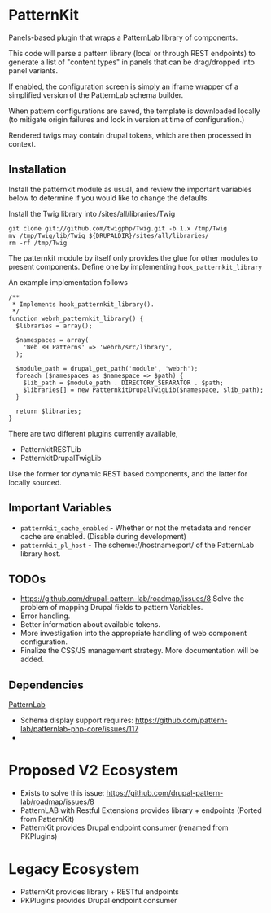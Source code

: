 # PatternKit
Panels-based plugin that wraps a PatternLab library of components.
 
This code will parse a pattern library (local or through REST endpoints) to generate a list of "content types" in panels that can be drag/dropped into panel variants.

If enabled, the configuration screen is simply an iframe wrapper of a simplified version of the PatternLab schema builder.

When pattern configurations are saved, the template is downloaded locally (to mitigate origin failures and lock in version at time of configuration.)

Rendered twigs may contain drupal tokens, which are then processed in context.

## Installation
Install the patternkit module as usual, and review the important variables below to determine if you would like to change the defaults.

Install the Twig library into /sites/all/libraries/Twig
```
git clone git://github.com/twigphp/Twig.git -b 1.x /tmp/Twig
mv /tmp/Twig/lib/Twig ${DRUPALDIR}/sites/all/libraries/
rm -rf /tmp/Twig
```

The patternkit module by itself only provides the glue for other modules to present components. Define one by implementing ```hook_patternkit_library```

An example implementation follows
```
/**
 * Implements hook_patternkit_library().
 */
function webrh_patternkit_library() {
  $libraries = array();

  $namespaces = array(
    'Web RH Patterns' => 'webrh/src/library',
  );

  $module_path = drupal_get_path('module', 'webrh');
  foreach ($namespaces as $namespace => $path) {
    $lib_path = $module_path . DIRECTORY_SEPARATOR . $path;
    $libraries[] = new PatternkitDrupalTwigLib($namespace, $lib_path);
  }

  return $libraries;
}
```

There are two different plugins currently available, 
* PatternkitRESTLib
* PatternkitDrupalTwigLib

Use the former for dynamic REST based components, and the latter for locally sourced.

## Important Variables
* ```patternkit_cache_enabled``` - Whether or not the metadata and render cache are enabled. (Disable during development)
* ```patternkit_pl_host``` - The scheme://hostname:port/ of the PatternLab library host.

## TODOs
* https://github.com/drupal-pattern-lab/roadmap/issues/8 Solve the problem of mapping Drupal fields to pattern Variables.
* Error handling.
* Better information about available tokens.
* More investigation into the appropriate handling of web component configuration.
* Finalize the CSS/JS management strategy.
More documentation will be added.

## Dependencies
[PatternLab](https://github.com/pattern-lab/starterkit-twig-drupal-minimal)
* Schema display support requires: https://github.com/pattern-lab/patternlab-php-core/issues/117
* 

# Proposed V2 Ecosystem
* Exists to solve this issue: https://github.com/drupal-pattern-lab/roadmap/issues/8
* PatternLAB with Restful Extensions provides library + endpoints (Ported from PatternKit)
* PatternKit provides Drupal endpoint consumer (renamed from PKPlugins)

# Legacy Ecosystem
* PatternKit provides library + RESTful endpoints
* PKPlugins provides Drupal endpoint consumer
